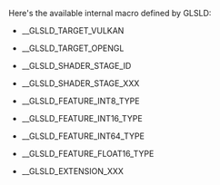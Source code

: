 
Here's the available internal macro defined by GLSLD:
- __GLSLD_TARGET_VULKAN
- __GLSLD_TARGET_OPENGL

- __GLSLD_SHADER_STAGE_ID
- __GLSLD_SHADER_STAGE_XXX

- __GLSLD_FEATURE_INT8_TYPE
- __GLSLD_FEATURE_INT16_TYPE
- __GLSLD_FEATURE_INT64_TYPE
- __GLSLD_FEATURE_FLOAT16_TYPE

- __GLSLD_EXTENSION_XXX